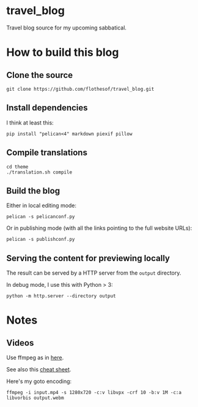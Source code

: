 # travel_blog
Travel blog source for my upcoming sabbatical.

# How to build this blog

## Clone the source

```shell
git clone https://github.com/flothesof/travel_blog.git
```

## Install dependencies

I think at least this:
```shell
pip install "pelican<4" markdown piexif pillow
```

## Compile translations
```shell
cd theme
./translation.sh compile
```

## Build the blog

Either in local editing mode:

```shell
pelican -s pelicanconf.py
```

Or in publishing mode (with all the links pointing to the full website URLs):

```shell
pelican -s publishconf.py
```
## Serving the content for previewing locally

The result can be served by a HTTP server from the `output` directory.

In debug mode, I use this with Python > 3:

```shell
python -m http.server --directory output
```

# Notes

## Videos

Use ffmpeg as in [here](https://trac.ffmpeg.org/wiki/Encode/VP8).

See also this [cheat sheet](http://rodrigopolo.com/ffmpeg/cheats.php).

Here's my goto encoding:
```
ffmpeg -i input.mp4 -s 1280x720 -c:v libvpx -crf 10 -b:v 1M -c:a libvorbis output.webm
```
